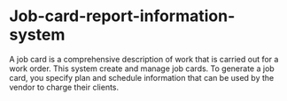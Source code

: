 # Job-card-report-information-system
A job card is a comprehensive description of work that is carried out for a work order. This system create and manage job cards. To generate a job card, you specify plan and schedule information that can be used by the vendor to charge their clients.
